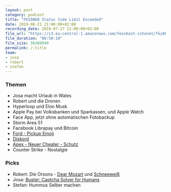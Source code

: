 ```yaml
---
layout: post
category: podcast
title: "FKI0060 Status Code Limit Exceeded"
date: 2019-08-21 21:00:00+02:00
recording_date: 2019-07-17 21:00:00+02:00
file_url: "https://s3.eu-central-1.amazonaws.com/feinkost-intenet/fki0060.mp3"
file_duration: "00:50:10"
file_size: 36309949
permalink: /:title
team:
- josa
- robert
- stefan
---
```


### Themen

- Josa macht Urlaub in Wales
- Robert und die Dronen
- Hyperloop und Elon Musk
- Apple Pay bei Volksbanken und Sparkassen, und Apple Watch
- Face App, jetzt ohne automatischen Fotobackup
- Storm Area 51
- Facebook Librapay und Bitcoin
- [Ford - Pickup Emoji](https://www.youtube.com/watch?v=umv1tCTkLa4)
- [Diskord](https://discordapp.com/)
- [Apex - Neuer Cheater - Schutz](https://www.gamasutra.com/view/news/346620/Respawn_will_deal_with_Apex_Legends_cheaters_by_making_them_fight_each_other.php)
- Counter Strike - Nostalgie

### Picks

- Robert: Die Orsons - [Dear Mozart](https://www.youtube.com/watch?v=I9UnRh1Fmqs) und [Schneeweiß](https://www.youtube.com/watch?v=wr2JSM-F3Ng)
- Josa: [Buster: Captcha Solver for Humans](https://github.com/dessant/buster)
- Stefan: Hummus Selber machen
